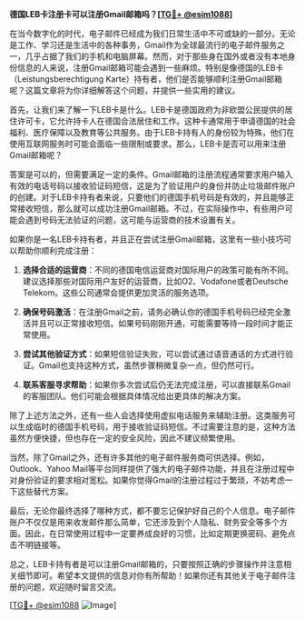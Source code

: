 **德国LEB卡注册卡可以注册Gmail邮箱吗？[[TG💪+ @esim1088](https://t.me/s/esim1088)]**

在当今数字化的时代，电子邮件已经成为我们日常生活中不可或缺的一部分。无论是工作、学习还是生活中的各种事务，Gmail作为全球最流行的电子邮件服务之一，几乎占据了我们的手机和电脑屏幕。然而，对于那些身在国外或者没有本地身份信息的人来说，注册Gmail邮箱可能会遇到一些麻烦。特别是像德国的LEB卡（Leistungsberechtigung Karte）持有者，他们是否能够顺利注册Gmail邮箱呢？这篇文章将为你详细解答这个问题，并提供一些实用的建议。

首先，让我们来了解一下LEB卡是什么。LEB卡是德国政府为非欧盟公民提供的居住许可卡，它允许持卡人在德国合法居住和工作。这种卡通常用于申请德国的社会福利、医疗保障以及教育等公共服务。由于LEB卡持有人的身份较为特殊，他们在使用互联网服务时可能会面临一些限制或要求。那么，LEB卡是否可以用来注册Gmail邮箱呢？

答案是可以的，但需要满足一定的条件。Gmail邮箱的注册流程通常要求用户输入有效的电话号码以接收验证码短信，这是为了验证用户的身份并防止垃圾邮件账户的创建。对于LEB卡持有者来说，只要他们的德国手机号码是有效的，并且能够正常接收短信，那么就可以成功注册Gmail邮箱。不过，在实际操作中，有些用户可能会遇到号码无法验证的问题，这可能与运营商的技术设置有关。

如果你是一名LEB卡持有者，并且正在尝试注册Gmail邮箱，这里有一些小技巧可以帮助你顺利完成注册：

1. **选择合适的运营商**：不同的德国电信运营商对国际用户的政策可能有所不同。建议选择那些对国际用户友好的运营商，比如O2、Vodafone或者Deutsche Telekom。这些公司通常会提供更加灵活的服务选项。

2. **确保号码激活**：在注册Gmail之前，请务必确认你的德国手机号码已经完全激活并且可以正常接收短信。如果号码刚刚开通，可能需要等待一段时间才能正常使用。

3. **尝试其他验证方式**：如果短信验证失败，可以尝试通过语音通话的方式进行验证。Gmail也支持这种方式，虽然步骤稍微复杂一点，但仍然可行。

4. **联系客服寻求帮助**：如果你多次尝试后仍无法完成注册，可以直接联系Gmail的客服团队。他们可能会根据具体情况给出更具体的解决方案。

除了上述方法之外，还有一些人会选择使用虚拟电话服务来辅助注册。这类服务可以生成临时的德国手机号码，用于接收验证码短信。不过需要注意的是，这种方法虽然方便快捷，但也存在一定的安全风险，因此不建议频繁使用。

当然，除了Gmail之外，还有许多其他的电子邮件服务商可供选择。例如，Outlook、Yahoo Mail等平台同样提供了强大的电子邮件功能，并且在注册过程中对身份验证的要求相对宽松。如果你觉得Gmail的注册过程过于繁琐，不妨考虑一下这些替代方案。

最后，无论你最终选择了哪种方式，都不要忘记保护好自己的个人信息。电子邮件账户不仅仅是用来收发邮件那么简单，它还涉及到个人隐私、财务安全等多个方面。因此，在日常使用过程中一定要养成良好的习惯，比如定期更换密码、避免点击不明链接等。

总之，LEB卡持有者是可以注册Gmail邮箱的，只要按照正确的步骤操作并注意相关细节即可。希望本文提供的信息对你有所帮助！如果你还有其他关于电子邮件注册的问题，欢迎随时留言交流。

[[TG💪+ @esim1088](https://t.me/s/esim1088) ![Image](https://i.postimg.cc/4NQfJmqS/Snipaste-2025-05-13-00-14-12.png)]